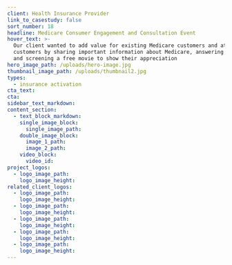 ```yaml
---
client: Health Insurance Provider
link_to_casestudy: false
sort_number: 18
headline: Medicare Consumer Engagement and Consultation Event
hover_text: >-
  Our client wanted to add value for existing Medicare customers and attract new
  customers by sharing important information about Medicare, answering questions
  and screening a free movie to show their appreciation
hero_image_path: /uploads/hero-image.jpg
thumbnail_image_path: /uploads/thumbnail2.jpg
types:
  - insurance activation
cta_text:
cta:
sidebar_text_markdown:
content_section:
  - text_block_markdown:
    single_image_block:
      single_image_path:
    double_image_block:
      image_1_path:
      image_2_path:
    video_block:
      video_id:
project_logos:
  - logo_image_path:
    logo_image_height:
related_client_logos:
  - logo_image_path:
    logo_image_height:
  - logo_image_path:
    logo_image_height:
  - logo_image_path:
    logo_image_height:
  - logo_image_path:
    logo_image_height:
  - logo_image_path:
    logo_image_height:
---
```

